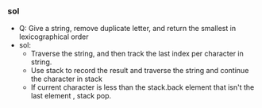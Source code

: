 ### sol
- Q: Give a string, remove duplicate letter, and return the smallest in lexicographical order
- sol:
    - Traverse the string, and then track the last index per character in string.
    - Use stack to record the result and traverse the string and continue the character in stack
    - If current character is less than the stack.back element that isn't the last element , stack pop.
